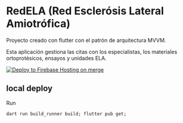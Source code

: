 # RedELA (Red Esclerósis Lateral Amiotrófica)

Proyecto creado con flutter con el patrón de arquitectura MVVM.

Esta aplicación gestiona las citas con los especialistas, los materiales ortoprotésicos, ensayos y unidades ELA.

[![Deploy to Firebase Hosting on merge](https://github.com/jmc1005/red-ela/actions/workflows/firebase-hosting-merge.yml/badge.svg)](https://github.com/jmc1005/red-ela/actions/workflows/firebase-hosting-merge.yml)

## local deploy
Run
```
dart run build_runner build; flutter pub get;
```
